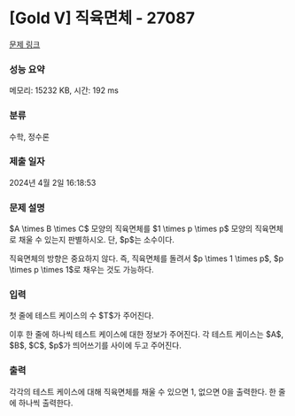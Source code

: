 # [Gold V] 직육면체 - 27087 

[문제 링크](https://www.acmicpc.net/problem/27087) 

### 성능 요약

메모리: 15232 KB, 시간: 192 ms

### 분류

수학, 정수론

### 제출 일자

2024년 4월 2일 16:18:53

### 문제 설명

<p>$A \times B \times C$ 모양의 직육면체를 $1 \times p \times p$ 모양의 직육면체로 채울 수 있는지 판별하시오. 단, $p$는 소수이다.</p>

<p>직육면체의 방향은 중요하지 않다. 즉, 직육면체를 돌려서 $p \times 1 \times p$, $p \times p \times 1$로 채우는 것도 가능하다.</p>

### 입력 

 <p>첫 줄에 테스트 케이스의 수 $T$가 주어진다.</p>

<p>이후 한 줄에 하나씩 테스트 케이스에 대한 정보가 주어진다. 각 테스트 케이스는 $A$, $B$, $C$, $p$가 띄어쓰기를 사이에 두고 주어진다.</p>

### 출력 

 <p>각각의 테스트 케이스에 대해 직육면체를 채울 수 있으면 1, 없으면 0을 출력한다. 한 줄에 하나씩 출력한다.</p>

